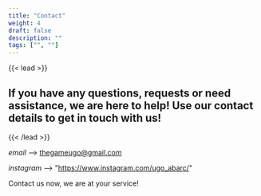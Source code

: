 ```yaml
---
title: "Contact"
weight: 4
draft: false
description: ""
tags: ["", ""]
---
```


{{< lead >}}
## If you have any questions, requests or need assistance, we are here to help! Use our contact details to get in touch with us!
{{< /lead >}}

*email* --> thegameugo@gmail.com

*instagram* --> "https://www.instagram.com/ugo_abarc/"

Contact us now, we are at your service!